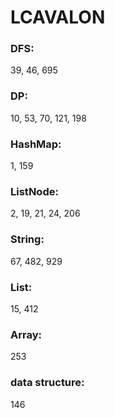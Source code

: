 # LCAVALON
### DFS: 
39, 46, 695
### DP:
10, 53, 70, 121, 198
### HashMap: 
1, 159
### ListNode: 
2, 19, 21, 24, 206
### String: 
67, 482, 929
### List:
15, 412
### Array:
253
### data structure:
146
